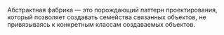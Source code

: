 Абстрактная фабрика — это порождающий паттерн
проектирования, который позволяет создавать семейства
связанных объектов, не привязываясь к конкретным классам создаваемых объектов.